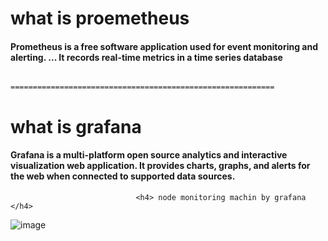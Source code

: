 <h1> what is proemetheus </h1>

<h4> Prometheus is a free software application used for event monitoring and alerting. ... It records real-time metrics in a time series database </h4> 

                            ===========================================================
   
 <h1> what is grafana </h1>
 <h4> Grafana is a multi-platform open source analytics and interactive visualization web application. It provides charts, graphs, and alerts for the web when connected to supported data sources.  </h4>
 
                                <h4> node monitoring machin by grafana  </h4>                   
                   
                                      
                   
![image](https://user-images.githubusercontent.com/95745159/199168096-816cb267-7e36-4053-9f47-e81fc49bda60.png)
